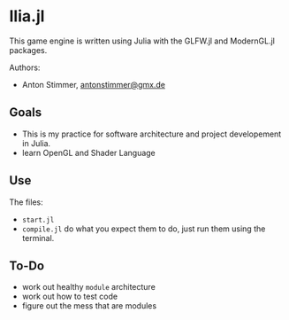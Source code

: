 # Ilia.jl
This game engine is written using Julia with the GLFW.jl and ModernGL.jl packages.

Authors:
- Anton Stimmer, antonstimmer@gmx.de

## Goals
- This is my practice for software architecture and project developement in Julia.
- learn OpenGL and Shader Language

## Use
The files: 
- `start.jl`
- `compile.jl`
do what you expect them to do, just run them using the terminal.

## To-Do
- work out healthy `module` architecture
- work out how to test code
- figure out the mess that are modules